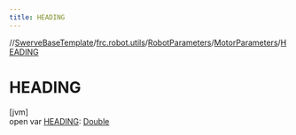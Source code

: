 ```yaml
---
title: HEADING
---
```

//[SwerveBaseTemplate](../../../../index.html)/[frc.robot.utils](../../index.html)/[RobotParameters](../index.html)/[MotorParameters](index.html)/[HEADING](-h-e-a-d-i-n-g.html)



# HEADING



[jvm]\
open var [HEADING](-h-e-a-d-i-n-g.html): [Double](https://kotlinlang.org/api/latest/jvm/stdlib/kotlin/-double/index.html)




